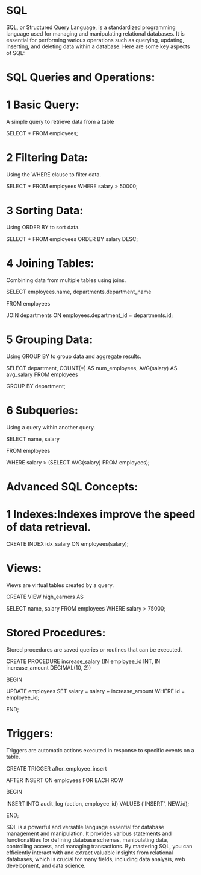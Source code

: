 # SQL
SQL, or Structured Query Language, is a standardized programming language used for managing and manipulating relational databases. It is essential for performing various operations such as querying, updating, inserting, and deleting data within a database. Here are some key aspects of SQL:
# SQL Queries and Operations:
# 1 Basic Query:

A simple query to retrieve data from a table

SELECT * FROM employees;
# 2 Filtering Data:
Using the WHERE clause to filter data.

SELECT * FROM employees WHERE salary > 50000;
# 3 Sorting Data:
Using ORDER BY to sort data.

SELECT * FROM employees ORDER BY salary DESC;
# 4 Joining Tables:
Combining data from multiple tables using joins.

SELECT employees.name, departments.department_name

FROM employees

JOIN departments ON employees.department_id = departments.id;
# 5 Grouping Data:
Using GROUP BY to group data and aggregate results.

SELECT department, COUNT(*) AS num_employees, AVG(salary) AS avg_salary
FROM employees

GROUP BY department;
# 6 Subqueries:
Using a query within another query.

SELECT name, salary 

FROM employees

WHERE salary > (SELECT AVG(salary) FROM employees);
# Advanced SQL Concepts:
# 1 Indexes:Indexes improve the speed of data retrieval.

CREATE INDEX idx_salary ON employees(salary);
# Views:
Views are virtual tables created by a query.

CREATE VIEW high_earners AS

SELECT name, salary FROM employees WHERE salary > 75000;
# Stored Procedures:
Stored procedures are saved queries or routines that can be executed.

CREATE PROCEDURE increase_salary (IN employee_id INT, IN increase_amount DECIMAL(10, 2)) 

BEGIN

   UPDATE employees SET salary = salary + increase_amount WHERE id = employee_id;
  
  END;
  # Triggers:
  Triggers are automatic actions executed in response to specific events on a table.

CREATE TRIGGER after_employee_insert

AFTER INSERT ON employees
FOR EACH ROW

BEGIN

  INSERT INTO audit_log (action, employee_id) VALUES ('INSERT', NEW.id);
  
END;

SQL is a powerful and versatile language essential for database management and manipulation. It provides various statements and functionalities for defining database schemas, manipulating data, controlling access, and managing transactions. By mastering SQL, you can efficiently interact with and extract valuable insights from relational databases, which is crucial for many fields, including data analysis, web development, and data science.
  












